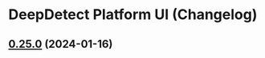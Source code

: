 # DeepDetect Platform UI (Changelog)

## [0.25.0](https://github.com/jolibrain/platform_ui/compare/v0.24.17...v0.25.0) (2024-01-16)
